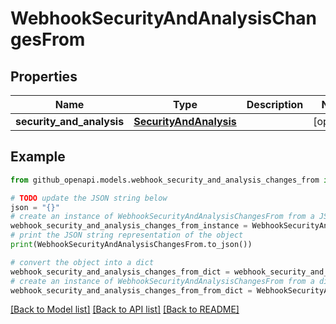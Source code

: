 # WebhookSecurityAndAnalysisChangesFrom


## Properties

Name | Type | Description | Notes
------------ | ------------- | ------------- | -------------
**security_and_analysis** | [**SecurityAndAnalysis**](SecurityAndAnalysis.md) |  | [optional] 

## Example

```python
from github_openapi.models.webhook_security_and_analysis_changes_from import WebhookSecurityAndAnalysisChangesFrom

# TODO update the JSON string below
json = "{}"
# create an instance of WebhookSecurityAndAnalysisChangesFrom from a JSON string
webhook_security_and_analysis_changes_from_instance = WebhookSecurityAndAnalysisChangesFrom.from_json(json)
# print the JSON string representation of the object
print(WebhookSecurityAndAnalysisChangesFrom.to_json())

# convert the object into a dict
webhook_security_and_analysis_changes_from_dict = webhook_security_and_analysis_changes_from_instance.to_dict()
# create an instance of WebhookSecurityAndAnalysisChangesFrom from a dict
webhook_security_and_analysis_changes_from_from_dict = WebhookSecurityAndAnalysisChangesFrom.from_dict(webhook_security_and_analysis_changes_from_dict)
```
[[Back to Model list]](../README.md#documentation-for-models) [[Back to API list]](../README.md#documentation-for-api-endpoints) [[Back to README]](../README.md)



